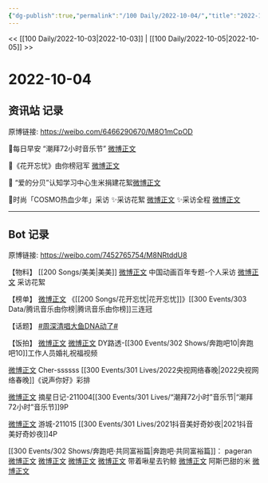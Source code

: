 ```yaml
---
{"dg-publish":true,"permalink":"/100 Daily/2022-10-04/","title":"2022-10-04","created":"2022-11-13T02:45:28.000+08:00","updated":"2023-04-11T14:46:33.185+08:00"}
---
```



<< [[100 Daily/2022-10-03\|2022-10-03]] | [[100 Daily/2022-10-05\|2022-10-05]] >>

# 2022-10-04

## 资讯站 记录

原博链接: https://weibo.com/6466290670/M8O1mCpOD

🌟每日早安
“潮拜72小时音乐节” [微博正文](https://m.weibo.cn/6466290670/4820769231865650)

🌟《花开忘忧》由你榜冠军 [微博正文](https://m.weibo.cn/6466290670/4820927962153783)

🌟 “爱的分贝”认知学习中心生米捐建花絮[微博正文](https://m.weibo.cn/6466290670/4820785773938681)

🌟时尚「COSMO热血少年」采访
✨采访花絮 [微博正文](https://m.weibo.cn/6466290670/4820881534620087)
✨采访全程 [微博正文](https://m.weibo.cn/6466290670/4820878217711871)

---
## Bot 记录

原博链接: https://weibo.com/7452765754/M8NRtddU8

【物料】
[[200 Songs/美美\|美美]]
[微博正文](http://weibo.com/1518966617/M8KKdjQHi) 中国动画百年专题-个人采访
[微博正文](http://weibo.com/6357210927/M8KRryjpO) 采访花絮

【榜单】
[微博正文](http://weibo.com/6733257358/M8LRy4CWj) 《[[200 Songs/花开忘忧\|花开忘忧]]》[[300 Events/303 Data/腾讯音乐由你榜\|腾讯音乐由你榜]]三连冠

【话题】
[#周深清唱大鱼DNA动了#](https://s.weibo.com/weibo?q=%23%E5%91%A8%E6%B7%B1%E6%B8%85%E5%94%B1%E5%A4%A7%E9%B1%BCDNA%E5%8A%A8%E4%BA%86%23)

【饭拍】
[微博正文](http://weibo.com/6580377853/M8ItWEZ92) [微博正文](http://weibo.com/7485622880/M8Ili2f4l) DY路透-[[300 Events/302 Shows/奔跑吧10\|奔跑吧10]]工作人员婚礼祝福视频

[微博正文](https://weibo.com/1835094593/M8DMX5ike) Cher-ssssss [[300 Events/301 Lives/2022央视网络春晚\|2022央视网络春晚]]《说声你好》彩排

[微博正文](http://weibo.com/6859101100/M8JLrtwJU) 摘星日记-211004[[300 Events/301 Lives/“潮拜72小时”音乐节\|“潮拜72小时”音乐节]]9P

[微博正文](http://weibo.com/1801743981/M8Nw9csJ3) 游城-211015 [[300 Events/301 Lives/2021抖音美好奇妙夜\|2021抖音美好奇妙夜]]4P

[[300 Events/302 Shows/奔跑吧·共同富裕篇\|奔跑吧·共同富裕篇]]：
pageran
[微博正文](http://weibo.com/7633014126/M8z4Y2H03)
[微博正文](http://weibo.com/7633014126/M8ECYriIS)
[微博正文](http://weibo.com/7633014126/M8ISGwMHe)
[微博正文](http://weibo.com/7633014126/M8NlRfuCI)
带着啾星去钓鲸
[微博正文](http://weibo.com/3246571812/M8JZPwHFV)
阿斯巴甜的米
[微博正文](http://weibo.com/3199780861/M8KkccdZ3)
